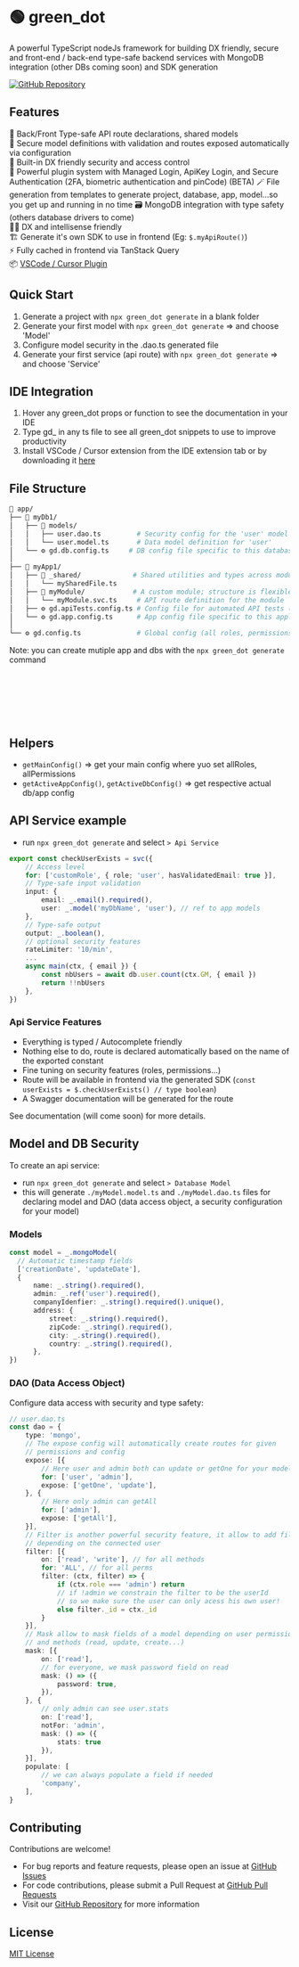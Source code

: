 # 🟢 green_dot

A powerful TypeScript nodeJs framework for building DX friendly, secure and front-end / back-end type-safe backend services with MongoDB integration (other DBs coming soon) and SDK generation

[![GitHub Repository](https://img.shields.io/badge/GitHub-Repository-blue)](https://github.com/topkat/green_dot)

## Features

🧭 Back/Front Type-safe API route declarations, shared models  
📐 Secure model definitions with validation and routes exposed automatically via configuration  
🪪 Built-in DX friendly security and access control  
🔌 Powerful plugin system with Managed Login, ApiKey Login, and Secure Authentication (2FA, biometric authentication and pinCode) (BETA)
🪄 File generation from templates to generate project, database, app, model...so you get up and running in no time
🗃️ MongoDB integration with type safety (others database drivers to come)  
👨‍💻 DX and intellisense friendly  
🏗️ Generate it's own SDK to use in frontend (Eg: `$.myApiRoute()`)  
⚡  Fully cached in frontend via TanStack Query  
📦 [VSCode / Cursor Plugin](https://marketplace.visualstudio.com/items?itemName=topkat.green-dot-vscode-module)

## Quick Start  

1. Generate a project with `npx green_dot generate` in a blank folder
2. Generate your first model with `npx green_dot generate` => and choose 'Model'
3. Configure model security in the .dao.ts generated file
4. Generate your first service (api route) with `npx green_dot generate` => and choose 'Service'


## IDE Integration  

1. Hover any green_dot props or function to see the documentation in your IDE
2. Type gd_ in any ts file to see all green_dot snippets to use to improve productivity
3. Install VSCode / Cursor extension from the IDE extension tab or by downloading it [here](https://marketplace.visualstudio.com/items?itemName=topkat.green-dot-vscode-module)

## File Structure

```bash
📁 app/
├── 📁 myDb1/                   
│   ├── 📁 models/              
│   │   ├── user.dao.ts         # Security config for the 'user' model
│   │   └── user.model.ts       # Data model definition for 'user'
│   └── ⚙️ gd.db.config.ts     # DB config file specific to this database
│
├── 📁 myApp1/                  
│   ├── 📁 _shared/             # Shared utilities and types across modules
│   │   └── mySharedFile.ts
│   ├── 📁 myModule/            # A custom module; structure is flexible
│   │   └── myModule.svc.ts     # API route definition for the module
│   ├── ⚙️ gd.apiTests.config.ts # Config file for automated API tests (BETA)
│   └── ⚙️ gd.app.config.ts      # App config file specific to this application
│
└── ⚙️ gd.config.ts              # Global config (all roles, permissions, etc.)
```

Note: you can create mutiple app and dbs with the `npx green_dot generate` command


<br/><br/><br/>
<br/><br/>

## Helpers

* `getMainConfig()` => get your main config where yuo set allRoles, allPermissions
* `getActiveAppConfig()`, `getActiveDbConfig()` => get respective actual db/app config

## API Service example

* run `npx green_dot generate` and select `> Api Service`

```typescript
export const checkUserExists = svc({
    // Access level
    for: ['customRole', { role; 'user', hasValidatedEmail: true }],
    // Type-safe input validation
    input: {
        email: _.email().required(),
        user: _.model('myDbName', 'user'), // ref to app models
    },
    // Type-safe output
    output: _.boolean(),
    // optional security features
    rateLimiter: '10/min',
    ...
    async main(ctx, { email }) {
        const nbUsers = await db.user.count(ctx.GM, { email })
        return !!nbUsers
    },
})
```

### Api Service Features

- Everything is typed / Autocomplete friendly
- Nothing else to do, route is declared automatically based on the name of the exported constant
- Fine tuning on security features (roles, permissions...)
- Route will be available in frontend via the generated SDK (`const userExists = $.checkUserExists() // type boolean`)
- A Swagger documentation will be generated for the route
  
See documentation (will come soon) for more details.

## Model and DB Security

To create an api service:
* run `npx green_dot generate` and select `> Database Model`
* this will generate `./myModel.model.ts` and `./myModel.dao.ts` files for declaring model and DAO (data access object, a security configuration for your model)

### Models

```typescript
const model = _.mongoModel(
  // Automatic timestamp fields
  ['creationDate', 'updateDate'], 
  {
      name: _.string().required(),
      admin: _.ref('user').required(),
      companyIdenfier: _.string().required().unique(),
      address: {
          street: _.string().required(),
          zipCode: _.string().required(),
          city: _.string().required(),
          country: _.string().required(),
      },
})
```

### DAO (Data Access Object)

Configure data access with security and type safety:

```typescript
// user.dao.ts
const dao = {
    type: 'mongo',
    // The expose config will automatically create routes for given
    // permissions and config
    expose: [{
        // Here user and admin both can update or getOne for your model
        for: ['user', 'admin'],
        expose: ['getOne', 'update'],
    }, {
        // Here only admin can getAll
        for: ['admin'],
        expose: ['getAll'],
    }],
    // Filter is another powerful security feature, it allow to add filter
    // depending on the connected user
    filter: [{
        on: ['read', 'write'], // for all methods
        for: 'ALL', // for all perms
        filter: (ctx, filter) => {
            if (ctx.role === 'admin') return
            // if !admin we constrain the filter to be the userId
            // so we make sure the user can only acess his own user!
            else filter._id = ctx._id
        }
    }],
    // Mask allow to mask fields of a model depending on user permissions 
    // and methods (read, update, create...)
    mask: [{
        on: ['read'],
        // for everyone, we mask password field on read
        mask: () => ({
            password: true,
        }),
    }, {
        // only admin can see user.stats
        on: ['read'],
        notFor: 'admin',
        mask: () => ({
            stats: true
        }),
    }],
    populate: [
        // we can always populate a field if needed
        'company',
    ],
}
```


## Contributing

Contributions are welcome! 
- For bug reports and feature requests, please open an issue at [GitHub Issues](https://github.com/topkat/green_dot/issues)
- For code contributions, please submit a Pull Request at [GitHub Pull Requests](https://github.com/topkat/green_dot/pulls)
- Visit our [GitHub Repository](https://github.com/topkat/green_dot) for more information

## License

[MIT License](LICENSE)
